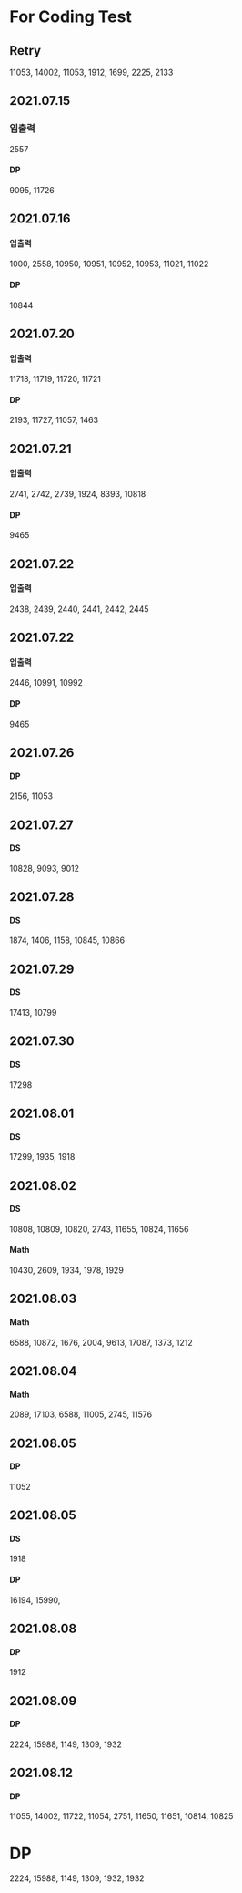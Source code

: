 For Coding Test
===============
Retry
-----
11053, 14002, 11053, 1912, 1699, 2225, 2133

2021.07.15
----------
### 입출력
2557

#### DP
9095, 11726

2021.07.16
----------
#### 입출력
1000, 2558, 10950, 10951, 10952, 10953, 11021, 11022

#### DP
10844

2021.07.20
----------
#### 입출력
11718, 11719, 11720, 11721

#### DP
2193, 11727, 11057, 1463

2021.07.21
----------
#### 입출력
2741, 2742, 2739, 1924, 8393, 10818

#### DP
9465

2021.07.22
----------
#### 입출력
2438, 2439, 2440, 2441, 2442, 2445

2021.07.22
----------
#### 입출력
2446, 10991, 10992

#### DP
9465

2021.07.26
----------
#### DP
2156, 11053

2021.07.27
----------
#### DS
10828, 9093, 9012

2021.07.28
----------
#### DS
1874, 1406, 1158, 10845, 10866

2021.07.29
----------
#### DS
17413, 10799

2021.07.30
----------
#### DS
17298

2021.08.01
----------
#### DS
17299, 1935, 1918


2021.08.02
----------
#### DS
10808, 10809, 10820, 2743, 11655, 10824, 11656
#### Math
10430, 2609, 1934, 1978, 1929

2021.08.03
----------
#### Math
6588, 10872, 1676, 2004, 9613, 17087, 1373, 1212

2021.08.04
----------
#### Math
2089, 17103, 6588, 11005, 2745, 11576

2021.08.05
----------
#### DP
11052

2021.08.05
----------
#### DS
1918
#### DP
16194, 15990,

2021.08.08
----------
#### DP
1912

2021.08.09
----------
#### DP
2224, 15988, 1149, 1309, 1932

2021.08.12
----------
#### DP
11055, 14002, 11722, 11054, 2751, 11650, 11651, 10814, 10825
# DP
2224, 15988, 1149, 1309, 1932, 1932
